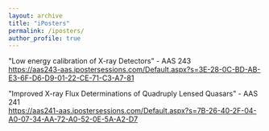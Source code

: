 ```yaml
---
layout: archive
title: "iPosters"
permalink: /iposters/
author_profile: true
---
```


"Low energy calibration of X-ray Detectors" - AAS 243  
https://aas243-aas.ipostersessions.com/Default.aspx?s=3E-28-0C-BD-AB-E3-6F-D6-D9-01-22-CE-71-C3-A7-81

"Improved X-ray Flux Determinations of Quadruply Lensed Quasars" - AAS 241  
https://aas241-aas.ipostersessions.com/Default.aspx?s=7B-26-40-2F-04-A0-07-34-AA-72-A0-52-0E-5A-A2-D7
